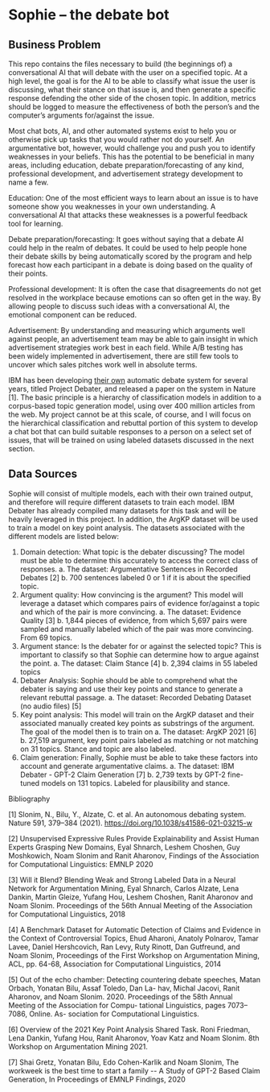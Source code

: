 <h1>Sophie – the debate bot</h1>

<h2>Business Problem</h2>

This repo contains the files necessary to build (the beginnings of) a conversational AI that will debate with the user on a specified topic. At a high level, the goal is for the AI to be able to classify what issue the user is discussing, what their stance on that issue is, and then generate a specific response defending the other side of the chosen topic. In addition, metrics should be logged to measure the effectiveness of both the person’s and the computer’s arguments for/against the issue.

Most chat bots, AI, and other automated systems exist to help you or otherwise pick up tasks that you would rather not do yourself. An argumentative bot, however, would challenge you and push you to identify weaknesses in your beliefs. This has the potential to be beneficial in many areas, including education, debate preparation/forecasting of any kind, professional development, and advertisement strategy development to name a few.

Education: One of the most efficient ways to learn about an issue is to have someone show you weaknesses in your own understanding. A conversational AI that attacks these weaknesses is a powerful feedback tool for learning.

Debate preparation/forecasting: It goes without saying that a debate AI could help in the realm of debates. It could be used to help people hone their debate skills by being automatically scored by the program and help forecast how each participant in a debate is doing based on the quality of their points.

Professional development: It is often the case that disagreements do not get resolved in the workplace because emotions can so often get in the way. By allowing people to discuss such ideas with a conversational AI, the emotional component can be reduced.

Advertisement: By understanding and measuring which arguments well against people, an advertisement team may be able to gain insight in which advertisement strategies work best in each field. While A/B testing has been widely implemented in advertisement, there are still few tools to uncover which sales pitches work well in absolute terms.

IBM has been developing [their own](https://research.ibm.com/interactive/project-debater/) automatic debate system for several years, titled Project Debater, and released a paper on the system in Nature [1]. The basic principle is a hierarchy of classification models in addition to a corpus-based topic generation model, using over 400 million articles from the web. My project cannot be at this scale, of course, and I will focus on the hierarchical classification and rebuttal portion of this system to develop a chat bot that can build suitable responses to a person on a select set of issues, that will be trained on using labeled datasets discussed in the next section.

 

<h2>Data Sources</h2>

Sophie will consist of multiple models, each with their own trained output, and therefore will require different datasets to train each model. IBM Debater has already compiled many datasets for this task and will be heavily leveraged in this project. In addition, the ArgKP dataset will be used to train a model on key point analysis. The datasets associated with the different models are listed below:

1.	Domain detection: What topic is the debater discussing? The model must be able to determine this accurately to access the correct class of responses.
a.	The dataset: Argumentative Sentences in Recorded Debates [2]
b.	700 sentences labeled 0 or 1 if it is about the specified topic.
2.	Argument quality: How convincing is the argument? This model will leverage a dataset which compares pairs of evidence for/against a topic and which of the pair is more convincing.
a.	The dataset: Evidence Quality [3]
b.	1,844 pieces of evidence, from which 5,697 pairs were sampled and manually labeled which of the pair was more convincing. From 69 topics.
3.	Argument stance: Is the debater for or against the selected topic? This is important to classify so that Sophie can determine how to argue against the point.
a.	The dataset: Claim Stance [4]
b.	2,394 claims in 55 labeled topics
4.	Debater Analysis: Sophie should be able to comprehend what the debater is saying and use their key points and stance to generate a relevant rebuttal passage.
a.	The dataset: Recorded Debating Dataset (no audio files) [5]
5.	Key point analysis: This model will train on the ArgKP dataset and their associated manually created key points as substrings of the argument. The goal of the model then is to train on 
a.	The dataset: ArgKP 2021 [6]
b.	27,519 argument, key point pairs labeled as matching or not matching on 31 topics. Stance and topic are also labeled.
6.	 Claim generation: Finally, Sophie must be able to take these factors into account and generate argumentative claims.
a.	The dataset: IBM Debater - GPT-2 Claim Generation [7]
b.	2,739 texts by GPT-2 fine-tuned models on 131 topics. Labeled for plausibility and stance.




Bibliography

[1] Slonim, N., Bilu, Y., Alzate, C. et al. An autonomous debating system. Nature 591, 379–384 (2021). https://doi.org/10.1038/s41586-021-03215-w

[2] Unsupervised Expressive Rules Provide Explainability and Assist Human Experts Grasping New Domains, Eyal Shnarch, Leshem Choshen, Guy Moshkowich, Noam Slonim and Ranit Aharonov, Findings of the Association for Computational Linguistics: EMNLP 2020

[3] Will it Blend? Blending Weak and Strong Labeled Data in a Neural Network for Argumentation Mining, Eyal Shnarch, Carlos Alzate, Lena Dankin, Martin Gleize, Yufang Hou, Leshem Choshen, Ranit Aharonov and Noam Slonim. Proceedings of the 56th Annual Meeting of the Association for Computational Linguistics, 2018

[4] A Benchmark Dataset for Automatic Detection of Claims and Evidence in the Context of Controversial Topics, Ehud Aharoni, Anatoly Polnarov, Tamar Lavee, Daniel Hershcovich, Ran Levy, Ruty Rinott, Dan Gutfreund, and Noam Slonim, Proceedings of the First Workshop on Argumentation Mining, ACL, pp. 64-68, Association for Computational Linguistics, 2014

[5] Out of the echo chamber: Detecting countering debate speeches, Matan Orbach, Yonatan Bilu, Assaf Toledo, Dan La- hav, Michal Jacovi, Ranit Aharonov, and Noam Slonim. 2020. Proceedings of the 58th Annual Meeting of the Association for Compu- tational Linguistics, pages 7073–7086, Online. As- sociation for Computational Linguistics. 

[6] Overview of the 2021 Key Point Analysis Shared Task. Roni Friedman, Lena Dankin, Yufang Hou, Ranit Aharonov, Yoav Katz and Noam Slonim. 8th Workshop on Argumentation Mining 2021.

[7] Shai Gretz, Yonatan Bilu, Edo Cohen-Karlik and Noam Slonim, The workweek is the best time to start a family -- A Study of GPT-2 Based Claim Generation, In Proceedings of EMNLP Findings, 2020
